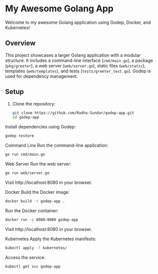# My Awesome Golang App

Welcome to my awesome Golang application using Godep, Docker, and Kubernetes!

## Overview

This project showcases a larger Golang application with a modular structure. It includes a command-line interface (`cmd/main.go`), a package (`pkg/greeter`), a web server (`web/server.go`), static files (`web/static`), templates (`web/templates`), and tests (`tests/greeter_test.go`). Godep is used for dependency management.

## Setup

1. Clone the repository:

   ```bash
   git clone https://github.com/Radha-Sundar/godep-app.git
   cd godep-app

Install dependencies using Godep:
```bash
godep restore
```

Command Line
Run the command-line application:
```bash
go run cmd/main.go
```

Web Server
Run the web server:
```bash
go run web/server.go
```
Visit http://localhost:8080 in your browser.

Docker
Build the Docker image:
```bash
docker build -t godep-app .
```
Run the Docker container:
```bash
docker run -p 8080:8080 godep-app
```
Visit http://localhost:8080 in your browser.

Kubernetes
Apply the Kubernetes manifests:
```bash
kubectl apply -f kubernetes/
```
Access the service:
```bash
kubectl get svc godep-app
```